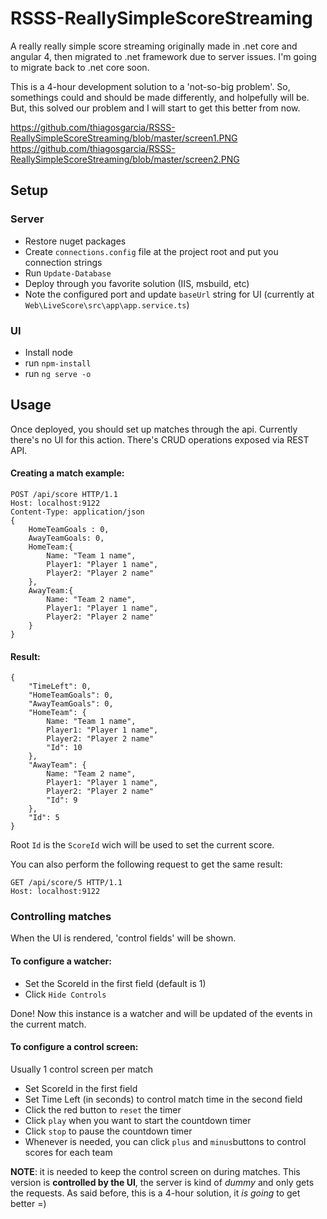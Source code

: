 # RSSS-ReallySimpleScoreStreaming
A really really simple score streaming originally made in .net core and angular 4, then migrated to .net framework due to server issues. I'm going to migrate back to .net core soon.

This is a 4-hour development solution to a 'not-so-big problem'. So, somethings could and should be made differently, and holpefully will be. But, this solved our problem and I will start to get this better from now.

https://github.com/thiagosgarcia/RSSS-ReallySimpleScoreStreaming/blob/master/screen1.PNG
https://github.com/thiagosgarcia/RSSS-ReallySimpleScoreStreaming/blob/master/screen2.PNG

## Setup
### Server
  - Restore nuget packages
  - Create `connections.config` file at the project root and put you connection strings
  - Run `Update-Database`
  - Deploy through you favorite solution (IIS, msbuild, etc)
  - Note the configured port and update `baseUrl` string for UI (currently at `Web\LiveScore\src\app\app.service.ts`)
### UI
  - Install node
  - run `npm-install`
  - run `ng serve -o`
  
## Usage
  Once deployed, you should set up matches through the api. Currently there's no UI for this action. There's CRUD operations exposed via REST API.
#### Creating a match example:
```
POST /api/score HTTP/1.1
Host: localhost:9122
Content-Type: application/json
{
	HomeTeamGoals : 0,
	AwayTeamGoals: 0,
	HomeTeam:{
		Name: "Team 1 name",
		Player1: "Player 1 name",
		Player2: "Player 2 name"
	},
	AwayTeam:{
		Name: "Team 2 name",
		Player1: "Player 1 name",
		Player2: "Player 2 name"
	}
}
```
#### Result:
```
{
    "TimeLeft": 0,
    "HomeTeamGoals": 0,
    "AwayTeamGoals": 0,
    "HomeTeam": {
        Name: "Team 1 name",
        Player1: "Player 1 name",
        Player2: "Player 2 name"
        "Id": 10
    },
    "AwayTeam": {
        Name: "Team 2 name",
        Player1: "Player 1 name",
        Player2: "Player 2 name"
        "Id": 9
    },
    "Id": 5
}
```
  Root `Id` is the `ScoreId` wich will be used to set the current score.
  
  You can also perform the following request to get the same result:
  ```
  GET /api/score/5 HTTP/1.1
  Host: localhost:9122
  ```
### Controlling matches
  When the UI is rendered, 'control fields' will be shown.
#### To configure a watcher:
  - Set the ScoreId in the first field (default is 1)
  - Click `Hide Controls`
  
  Done! Now this instance is a watcher and will be updated of the events in the current match.
#### To configure a control screen:
  Usually 1 control screen per match
  - Set ScoreId in the first field
  - Set Time Left (in seconds) to control match time in the second field
  - Click the red button to `reset` the timer
  - Click `play` when you want to start the countdown timer
  - Click `stop` to pause the countdown timer
  - Whenever is needed, you can click `plus` and `minus`buttons to control scores for each team
  
  **NOTE**: it is needed to keep the control screen on during matches. This version is **controlled by the UI**, the server is kind of _dummy_ and only gets the requests. As said before, this is a 4-hour solution, it _is going_ to get better =)
